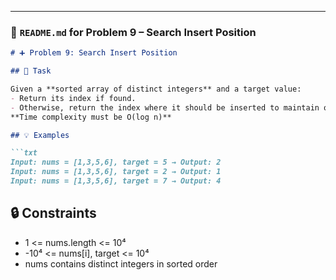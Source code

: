 
---

### 📄 `README.md` for **Problem 9 – Search Insert Position**

```markdown
# ➕ Problem 9: Search Insert Position

## 🧾 Task

Given a **sorted array of distinct integers** and a target value:
- Return its index if found.
- Otherwise, return the index where it should be inserted to maintain order.  
**Time complexity must be O(log n)**

## 💡 Examples

```txt
Input: nums = [1,3,5,6], target = 5 → Output: 2
Input: nums = [1,3,5,6], target = 2 → Output: 1
Input: nums = [1,3,5,6], target = 7 → Output: 4
```

## 🔒 Constraints

- 1 <= nums.length <= 10⁴
- -10⁴ <= nums[i], target <= 10⁴
- nums contains distinct integers in sorted order